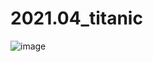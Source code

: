 ﻿# 2021.04_titanic

![image](https://user-images.githubusercontent.com/81219515/119784148-dfc7f800-bf08-11eb-8b7a-a3479e960e72.png)
